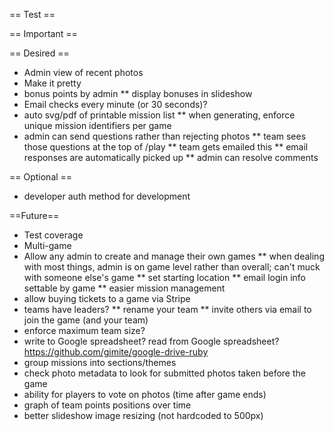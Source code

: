 == Test ==

== Important ==

== Desired ==
* Admin view of recent photos
* Make it pretty
* bonus points by admin
** display bonuses in slideshow
* Email checks every minute (or 30 seconds)?
* auto svg/pdf of printable mission list
** when generating, enforce unique mission identifiers per game
* admin can send questions rather than rejecting photos
** team sees those questions at the top of /play
** team gets emailed this
** email responses are automatically picked up
** admin can resolve comments

== Optional ==
* developer auth method for development

==Future==
* Test coverage
* Multi-game
* Allow any admin to create and manage their own games
** when dealing with most things, admin is on game level rather than overall; can't muck with someone else's game
** set starting location
** email login info settable by game
** easier mission management
* allow buying tickets to a game via Stripe
* teams have leaders?
** rename your team
** invite others via email to join the game (and your team)
* enforce maximum team size?
* write to Google spreadsheet? read from Google spreadsheet? https://github.com/gimite/google-drive-ruby
* group missions into sections/themes
* check photo metadata to look for submitted photos taken before the game
* ability for players to vote on photos (time after game ends)
* graph of team points positions over time
* better slideshow image resizing (not hardcoded to 500px)